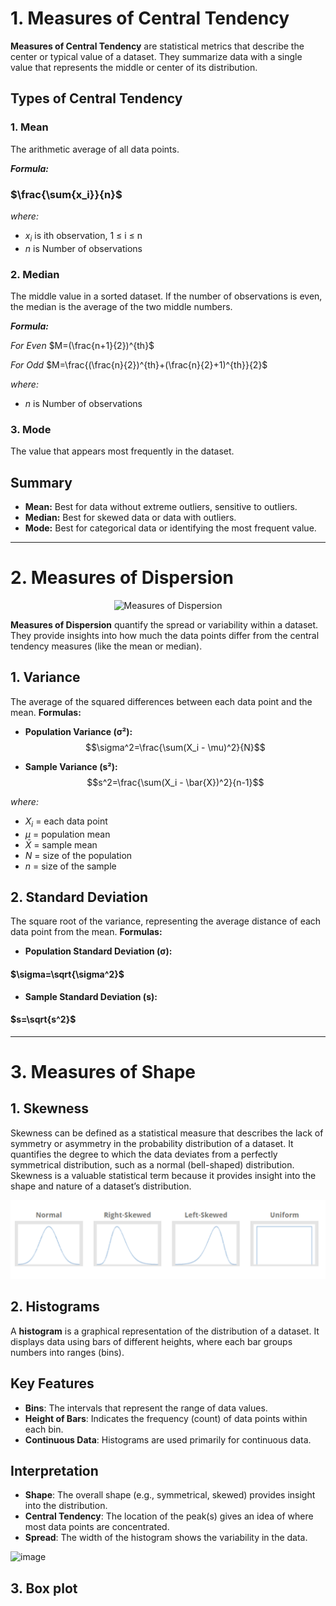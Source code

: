 # 1. Measures of Central Tendency

**Measures of Central Tendency** are statistical metrics that describe the center or typical value of a dataset. They summarize data with a single value that represents the middle or center of its distribution.

## Types of Central Tendency

### 1. Mean
The arithmetic average of all data points.

**_Formula:_**
### $\frac{\sum{x_i}}{n}$
_where:_
- $x_i$ is ith observation, 1 ≤ i ≤ n
- _n_ is Number of observations

### 2. Median
The middle value in a sorted dataset. If the number of observations is even, the median is the average of the two middle numbers.

**_Formula:_**

_For Even_
$M=(\frac{n+1}{2})^{th}$

_For Odd_
$M=\frac{(\frac{n}{2})^{th}+(\frac{n}{2}+1)^{th}}{2}$

_where:_
- _n_ is Number of observations

### 3. Mode
The value that appears most frequently in the dataset.


## Summary

- **Mean:** Best for data without extreme outliers, sensitive to outliers.
- **Median:** Best for skewed data or data with outliers.
- **Mode:** Best for categorical data or identifying the most frequent value.
__________________________

# 2. Measures of Dispersion

<p align="center">
  <img src="https://media.geeksforgeeks.org/wp-content/uploads/20230810105933/measure-of-depression.png" alt="Measures of Dispersion"/>
</p>


**Measures of Dispersion** quantify the spread or variability within a dataset. They provide insights into how much the data points differ from the central tendency measures (like the mean or median).

## 1. Variance

The average of the squared differences between each data point and the mean.
**Formulas:**
- **Population Variance (σ²):**
$$\sigma^2=\frac{\sum(X_i - \mu)^2}{N}$$

- **Sample Variance (s²):**
$$s^2=\frac{\sum(X_i - \bar{X})^2}{n-1}$$ 

_where:_
- $X_i$ = each data point
- $\mu$ = population mean
- $\bar{X}$ = sample mean
- $N$ = size of the population
- $n$ = size of the sample

## 2. Standard Deviation

The square root of the variance, representing the average distance of each data point from the mean.
**Formulas:**
- **Population Standard Deviation (σ):**
#### $\sigma=\sqrt{\sigma^2}$

- **Sample Standard Deviation (s):**
#### $s=\sqrt{s^2}$
_________________________
# 3. Measures of Shape
## 1. Skewness 
Skewness can be defined as a statistical measure that
describes the lack of symmetry or asymmetry in the probability distribution
of a dataset. It quantifies the degree to which the data deviates from a
perfectly symmetrical distribution, such as a normal (bell-shaped)
distribution. Skewness is a valuable statistical term because it provides
insight into the shape and nature of a dataset’s distribution.

![](image/skewness.png)

## 2. Histograms 

A **histogram** is a graphical representation of the distribution of a dataset. It displays data using bars of different heights, where each bar groups numbers into ranges (bins).

## Key Features

- **Bins**: The intervals that represent the range of data values.
- **Height of Bars**: Indicates the frequency (count) of data points within each bin.
- **Continuous Data**: Histograms are used primarily for continuous data.

## Interpretation
- **Shape**: The overall shape (e.g., symmetrical, skewed) provides insight into the distribution.
- **Central Tendency**: The location of the peak(s) gives an idea of where most data points are concentrated.
- **Spread**: The width of the histogram shows the variability in the data.

![image](https://github.com/user-attachments/assets/433df3e1-32e5-4f69-adf1-3ba55e971f72)

## 3. Box plot

